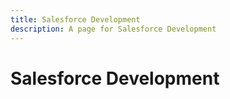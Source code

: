 ```yaml
---
title: Salesforce Development
description: A page for Salesforce Development
---
```

# Salesforce Development

